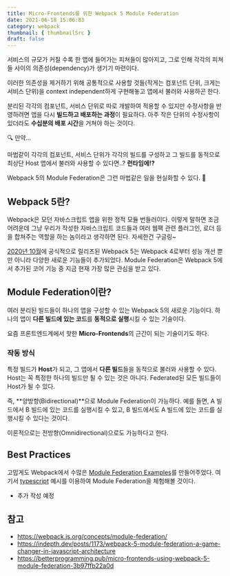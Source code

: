 ```yaml
---
title: Micro-Frontends를 위한 Webpack 5 Module Federation
date: 2021-06-18 15:06:83
category: webpack
thumbnail: { thumbnailSrc }
draft: false
---
```


서비스의 규모가 커질 수록 한 앱에 들어가는 피쳐들이 많아지고, 그로 인해 각각의 피쳐들 사이의 의존성(dependency)가 생기기 마련이다.

이러한 의존성을 제거하기 위해 공통적으로 사용할 것들(작게는 컴포넌트 단위, 크게는 서비스 단위)을 context independent하게 구현해놓고 앱에서 불러와 사용하곤 한다.

분리된 각각의 컴포넌트, 서비스 단위로 따로 개발하여 적용할 수 있지만 수정사항을 반영하려면 앱을 다시 **빌드하고 배포하는 과정**이 필요하다. 아주 작은 단위의 수정사항이 있더라도 **수십분의 배포 시간**을 거쳐야 하는 것이다.

🔍 만약...

마법같이 각각의 컴포넌트, 서비스 단위가 각각의 빌드를 구성하고 그 빌드를 동적으로 최상단 Host 앱에서 불러와 사용할 수 있다면..? <span class="text-pink-600">**런타임에!?**</span>

Webpack 5의 Module Federation은 그런 마법같은 일을 현실화할 수 있다. 🧙

## Webpack 5란?

Webpack은 모던 자바스크립트 앱을 위한 정적 모듈 번들러이다. 이렇게 말하면 조금 어려운데 그냥 우리가 작성한 자바스크립트 코드들과 여러 웹팩 관련 플러그인, 로더 등을 합쳐주는 역할을 하는 놈이라고 생각하면 된다. 자세한건 구글링~

[2020년 10월](https://webpack.js.org/blog/2020-10-10-webpack-5-release/)에 공식적으로 릴리즈된 Webpack 5는 Webpack 4로부터 성능 개선 뿐만 아니라 다양한 새로운 기능들이 추가되었다.
Module Federation은 Webpack 5에서 추가된 코어 기능 중 지금 현재 가장 많은 관심을 받고 있다. 

## Module Federation이란?

여러 분리된 빌드들이 하나의 앱을 구성할 수 있는 Webpack 5의 새로운 기능이다. 하나의 앱이 **다른 빌드에 있는 코드**를 **동적으로 실행**시킬 수 있는 기술이다.

요즘 프론트엔드계에서 핫한 **Micro-Frontends**의 근간이 되는 기술이기도 하다.

### 작동 방식

특정 빌드가 **Host**가 되고, 그 앱에서 **다른 빌드**들을 동적으로 불러와 사용할 수 있다. Host는 꼭 특정한 하나의 빌드만 될 수 있는 것은 아니다. Federated된 모든 빌드들이 Host가 될 수 있다.

즉, **양방향(Bidirectional)**으로 Module Federation이 가능하다. 예를 들면, A 빌드에서 B 빌드에 있는 코드를 실행시킬 수 있고, B 빌드에서도 A 빌드에 있는 코드를 실행시킬 수 있다는 것이다.

이론적으로는 전방향(Omnidirectional)으로도 가능하다고 한다.

## Best Practices

고맙게도 Webpack에서 수많은 [Module Federation Examples](https://github.com/module-federation/module-federation-examples)를 만들어주었다. 여기서 [typescript](<https://github.com/module-federation/module-federation-examples/tree/master/typescript>) 예시를 이용하여 Module Federation을 체험해볼 것이다.

- 추가 작성 예정

## 참고

- https://webpack.js.org/concepts/module-federation/
- https://indepth.dev/posts/1173/webpack-5-module-federation-a-game-changer-in-javascript-architecture
- https://betterprogramming.pub/micro-frontends-using-webpack-5-module-federation-3b97ffb22a0d